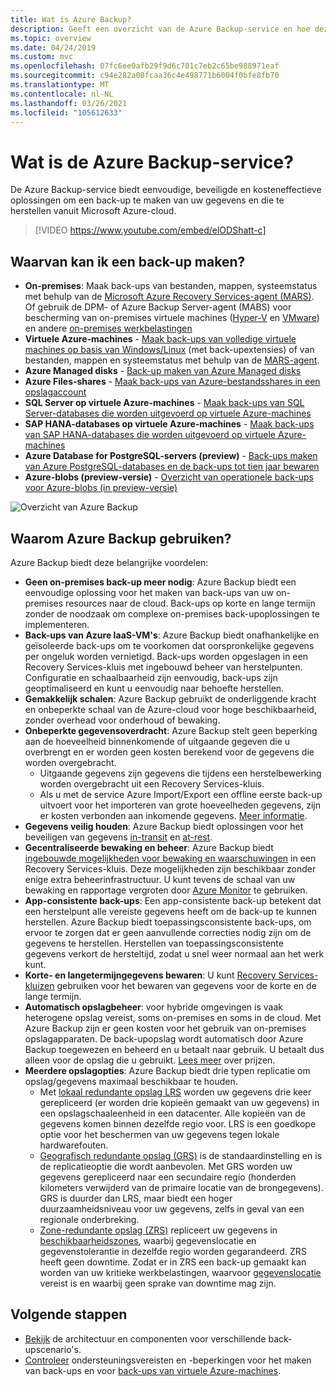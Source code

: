 ```yaml
---
title: Wat is Azure Backup?
description: Geeft een overzicht van de Azure Backup-service en hoe deze bijdraagt aan uw strategie voor bedrijfscontinuïteit en herstel na noodgevallen (BCDR).
ms.topic: overview
ms.date: 04/24/2019
ms.custom: mvc
ms.openlocfilehash: 07fc6ee0afb29f9d6c701c7eb2c65be988971eaf
ms.sourcegitcommit: c94e282a08fcaa36c4e498771b6004f0bfe8fb70
ms.translationtype: MT
ms.contentlocale: nl-NL
ms.lasthandoff: 03/26/2021
ms.locfileid: "105612633"
---
```

# <a name="what-is-the-azure-backup-service"></a>Wat is de Azure Backup-service?

De Azure Backup-service biedt eenvoudige, beveiligde en kosteneffectieve oplossingen om een back-up te maken van uw gegevens en die te herstellen vanuit Microsoft Azure-cloud.

> [!VIDEO https://www.youtube.com/embed/elODShatt-c]

## <a name="what-can-i-back-up"></a>Waarvan kan ik een back-up maken?

- **On-premises**: Maak back-ups van bestanden, mappen, systeemstatus met behulp van de [Microsoft Azure Recovery Services-agent (MARS)](backup-support-matrix-mars-agent.md). Of gebruik de DPM- of Azure Backup Server-agent (MABS) voor bescherming van on-premises virtuele machines ([Hyper-V](back-up-hyper-v-virtual-machines-mabs.md) en [VMware](backup-azure-backup-server-vmware.md)) en andere [on-premises werkbelastingen](backup-mabs-protection-matrix.md)
- **Virtuele Azure-machines** - [Maak back-ups van volledige virtuele machines op basis van Windows/Linux](backup-azure-vms-introduction.md) (met back-upextensies) of van bestanden, mappen en systeemstatus met behulp van de [MARS-agent](backup-azure-manage-mars.md).
- **Azure Managed disks**  -  [Back-up maken van Azure Managed disks](backup-managed-disks.md)
- **Azure Files-shares** - [Maak back-ups van Azure-bestandsshares in een opslagaccount](backup-afs.md)
- **SQL Server op virtuele Azure-machines** -  [Maak back-ups van SQL Server-databases die worden uitgevoerd op virtuele Azure-machines](backup-azure-sql-database.md)
- **SAP HANA-databases op virtuele Azure-machines** - [Maak back-ups van SAP HANA-databases die worden uitgevoerd op virtuele Azure-machines](backup-azure-sap-hana-database.md)
- **Azure Database for PostgreSQL-servers (preview)**  -  [Back-ups maken van Azure PostgreSQL-databases en de back-ups tot tien jaar bewaren](backup-azure-database-postgresql.md)
- **Azure-blobs (preview-versie)**  -  [Overzicht van operationele back-ups voor Azure-blobs (in preview-versie)](blob-backup-overview.md)

![Overzicht van Azure Backup](./media/backup-overview/azure-backup-overview.png)

## <a name="why-use-azure-backup"></a>Waarom Azure Backup gebruiken?

Azure Backup biedt deze belangrijke voordelen:

- **Geen on-premises back-up meer nodig**: Azure Backup biedt een eenvoudige oplossing voor het maken van back-ups van uw on-premises resources naar de cloud. Back-ups op korte en lange termijn zonder de noodzaak om complexe on-premises back-upoplossingen te implementeren.
- **Back-ups van Azure IaaS-VM's**: Azure Backup biedt onafhankelijke en geïsoleerde back-ups om te voorkomen dat oorspronkelijke gegevens per ongeluk worden vernietigd. Back-ups worden opgeslagen in een Recovery Services-kluis met ingebouwd beheer van herstelpunten. Configuratie en schaalbaarheid zijn eenvoudig, back-ups zijn geoptimaliseerd en kunt u eenvoudig naar behoefte herstellen.
- **Gemakkelijk schalen**: Azure Backup gebruikt de onderliggende kracht en onbeperkte schaal van de Azure-cloud voor hoge beschikbaarheid, zonder overhead voor onderhoud of bewaking.
- **Onbeperkte gegevensoverdracht**: Azure Backup stelt geen beperking aan de hoeveelheid binnenkomende of uitgaande gegeven die u overbrengt en er worden geen kosten berekend voor de gegevens die worden overgebracht.
  - Uitgaande gegevens zijn gegevens die tijdens een herstelbewerking worden overgebracht uit een Recovery Services-kluis.
  - Als u met de service Azure Import/Export een offline eerste back-up uitvoert voor het importeren van grote hoeveelheden gegevens, zijn er kosten verbonden aan inkomende gegevens.  [Meer informatie](backup-azure-backup-import-export.md).
- **Gegevens veilig houden**: Azure Backup biedt oplossingen voor het beveiligen van gegevens [in-transit](backup-azure-security-feature.md) en [at-rest](backup-azure-security-feature-cloud.md).
- **Gecentraliseerde bewaking en beheer**: Azure Backup biedt [ingebouwde mogelijkheden voor bewaking en waarschuwingen](backup-azure-monitoring-built-in-monitor.md) in een Recovery Services-kluis. Deze mogelijkheden zijn beschikbaar zonder enige extra beheerinfrastructuur. U kunt tevens de schaal van uw bewaking en rapportage vergroten door [Azure Monitor](backup-azure-monitoring-use-azuremonitor.md) te gebruiken.
- **App-consistente back-ups**: Een app-consistente back-up betekent dat een herstelpunt alle vereiste gegevens heeft om de back-up te kunnen herstellen. Azure Backup biedt toepassingsconsistente back-ups, om ervoor te zorgen dat er geen aanvullende correcties nodig zijn om de gegevens te herstellen. Herstellen van toepassingsconsistente gegevens verkort de hersteltijd, zodat u snel weer normaal aan het werk kunt.
- **Korte- en langetermijngegevens bewaren**: U kunt [Recovery Services-kluizen](backup-azure-recovery-services-vault-overview.md) gebruiken voor het bewaren van gegevens voor de korte en de lange termijn.
- **Automatisch opslagbeheer**: voor hybride omgevingen is vaak heterogene opslag vereist, soms on-premises en soms in de cloud. Met Azure Backup zijn er geen kosten voor het gebruik van on-premises opslagapparaten. De back-upopslag wordt automatisch door Azure Backup toegewezen en beheerd en u betaalt naar gebruik. U betaalt dus alleen voor de opslag die u gebruikt. [Lees meer](https://azure.microsoft.com/pricing/details/backup) over prijzen.
- **Meerdere opslagopties**: Azure Backup biedt drie typen replicatie om opslag/gegevens maximaal beschikbaar te houden.
  - Met [lokaal redundante opslag LRS](../storage/common/storage-redundancy.md#locally-redundant-storage) worden uw gegevens drie keer gerepliceerd (er worden drie kopieën gemaakt van uw gegevens) in een opslagschaaleenheid in een datacenter. Alle kopieën van de gegevens komen binnen dezelfde regio voor. LRS is een goedkope optie voor het beschermen van uw gegevens tegen lokale hardwarefouten.
  - [Geografisch redundante opslag (GRS)](../storage/common/storage-redundancy.md#geo-redundant-storage) is de standaardinstelling en is de replicatieoptie die wordt aanbevolen. Met GRS worden uw gegevens gerepliceerd naar een secundaire regio (honderden kilometers verwijderd van de primaire locatie van de brongegevens). GRS is duurder dan LRS, maar biedt een hoger duurzaamheidsniveau voor uw gegevens, zelfs in geval van een regionale onderbreking.
  - [Zone-redundante opslag (ZRS)](../storage/common/storage-redundancy.md#zone-redundant-storage) repliceert uw gegevens in [beschikbaarheidszones](../availability-zones/az-overview.md#availability-zones), waarbij gegevenslocatie en gegevenstolerantie in dezelfde regio worden gegarandeerd. ZRS heeft geen downtime. Zodat er in ZRS een back-up gemaakt kan worden van uw kritieke werkbelastingen, waarvoor [gegevenslocatie](https://azure.microsoft.com/resources/achieving-compliant-data-residency-and-security-with-azure/) vereist is en waarbij geen sprake van downtime mag zijn.

## <a name="next-steps"></a>Volgende stappen

- [Bekijk](backup-architecture.md) de architectuur en componenten voor verschillende back-upscenario's.
- [Controleer](backup-support-matrix.md) ondersteuningsvereisten en -beperkingen voor het maken van back-ups en voor [back-ups van virtuele Azure-machines](backup-support-matrix-iaas.md).
